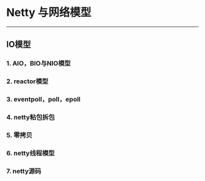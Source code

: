 # Netty 与网络模型

***

## IO模型
### 1. AIO，BIO与NIO模型
### 2. reactor模型
### 3. eventpoll，poll，epoll
### 4. netty粘包拆包
### 5. 零拷贝
### 6. netty线程模型
### 7. netty源码